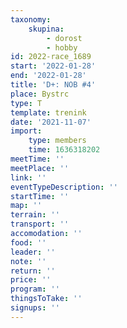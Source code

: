 ```yaml
---
taxonomy:
    skupina:
        - dorost
        - hobby
id: 2022-race_1689
start: '2022-01-28'
end: '2022-01-28'
title: 'D+: NOB #4'
place: Bystrc
type: T
template: trenink
date: '2021-11-07'
import:
    type: members
    time: 1636318202
meetTime: ''
meetPlace: ''
link: ''
eventTypeDescription: ''
startTime: ''
map: ''
terrain: ''
transport: ''
accomodation: ''
food: ''
leader: ''
note: ''
return: ''
price: ''
program: ''
thingsToTake: ''
signups: ''
---
```


